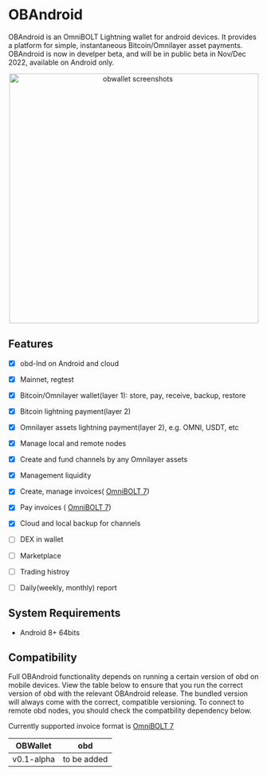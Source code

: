 # OBAndroid


OBAndroid is an OmniBOLT Lightning wallet for android devices. It provides a platform for simple, instantaneous Bitcoin/Omnilayer asset payments. OBAndroid is now in develper beta, and will be in public beta in Nov/Dec 2022, available on Android only.  

<p align="center">
  <img width="500" alt="obwallet screenshots" src="https://github.com/omnilaboratory/obd/blob/master/docs/prototype/obwalletscreenshots.png">
</p>

## Features

- [x] obd-lnd on Android and cloud  
- [x] Mainnet, regtest
- [x] Bitcoin/Omnilayer wallet(layer 1): store, pay, receive, backup, restore  
- [x] Bitcoin lightning payment(layer 2)  
- [x] Omnilayer assets lightning payment(layer 2), e.g. OMNI, USDT, etc  
- [x] Manage local and remote nodes
- [x] Create and fund channels by any Omnilayer assets
- [x] Management liquidity   
- [x] Create, manage invoices( [OmniBOLT 7](https://github.com/omnilaboratory/OmniBOLT-spec/blob/master/OmniBOLT-07-Hierarchical-Deterministic-(HD)-wallet.md#invoice-encoding))  
- [x] Pay invoices ( [OmniBOLT 7](https://github.com/omnilaboratory/OmniBOLT-spec/blob/master/OmniBOLT-07-Hierarchical-Deterministic-(HD)-wallet.md#invoice-encoding)) 
- [x] Cloud and local backup for channels  

- [ ] DEX in wallet
- [ ] Marketplace
- [ ] Trading histroy
- [ ] Daily(weekly, monthly) report

## System Requirements

* Android 8+ 64bits

## Compatibility

Full OBAndroid functionality depends on running a certain version of obd on mobile devices. View the table below to ensure that you run the correct version of obd with the relevant OBAndroid release. The bundled version will always come with the correct, compatible versioning. To connect to remote obd nodes, you should check the compatbility dependency below. 

Currently supported invoice format is [OmniBOLT 7](https://github.com/omnilaboratory/OmniBOLT-spec/blob/master/OmniBOLT-07-Hierarchical-Deterministic-(HD)-wallet.md#invoice-encoding)

| OBWallet		|	obd				  |	 
| -------- 	  |	----------- |	 
| v0.1-alpha	|	to be added	|	 
 

